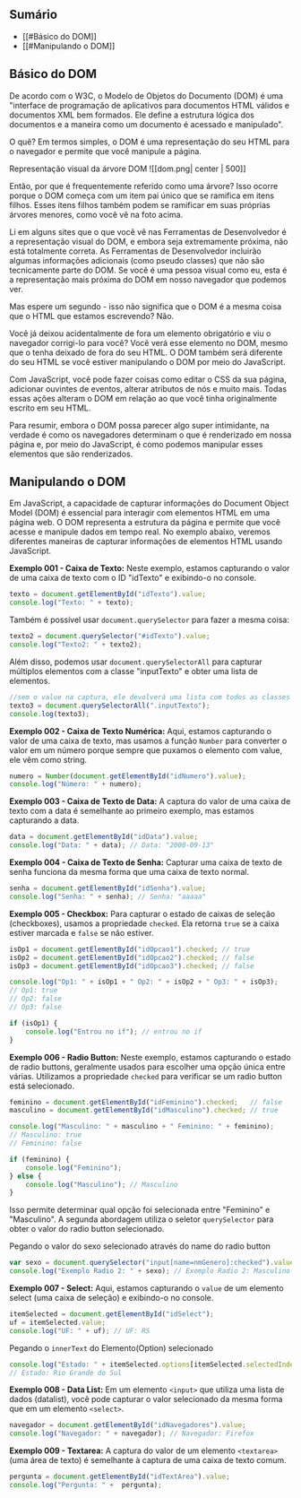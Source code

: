 ## Sumário
- [[#Básico do DOM]]
- [[#Manipulando o DOM]]
## Básico do DOM
De acordo com o W3C, o Modelo de Objetos do Documento (DOM) é uma "interface de programação de aplicativos para documentos HTML válidos e documentos XML bem formados. Ele define a estrutura lógica dos documentos e a maneira como um documento é acessado e manipulado".

O quê? Em termos simples, o DOM é uma representação do seu HTML para o navegador e permite que você manipule a página.

Representação visual da árvore DOM
![[dom.png| center | 500]]

Então, por que é frequentemente referido como uma árvore? Isso ocorre porque o DOM começa com um item pai único que se ramifica em itens filhos. Esses itens filhos também podem se ramificar em suas próprias árvores menores, como você vê na foto acima.

Li em alguns sites que o que você vê nas Ferramentas de Desenvolvedor é a representação visual do DOM, e embora seja extremamente próxima, não está totalmente correta. As Ferramentas de Desenvolvedor incluirão algumas informações adicionais (como pseudo classes) que não são tecnicamente parte do DOM. Se você é uma pessoa visual como eu, esta é a representação mais próxima do DOM em nosso navegador que podemos ver.

Mas espere um segundo - isso não significa que o DOM é a mesma coisa que o HTML que estamos escrevendo? Não.

Você já deixou acidentalmente de fora um elemento obrigatório e viu o navegador corrigi-lo para você? Você verá esse elemento no DOM, mesmo que o tenha deixado de fora do seu HTML. O DOM também será diferente do seu HTML se você estiver manipulando o DOM por meio do JavaScript.

Com JavaScript, você pode fazer coisas como editar o CSS da sua página, adicionar ouvintes de eventos, alterar atributos de nós e muito mais. Todas essas ações alteram o DOM em relação ao que você tinha originalmente escrito em seu HTML.

Para resumir, embora o DOM possa parecer algo super intimidante, na verdade é como os navegadores determinam o que é renderizado em nossa página e, por meio do JavaScript, é como podemos manipular esses elementos que são renderizados.

## Manipulando o DOM
Em JavaScript, a capacidade de capturar informações do Document Object Model (DOM) é essencial para interagir com elementos HTML em uma página web. O DOM representa a estrutura da página e permite que você acesse e manipule dados em tempo real. No exemplo abaixo, veremos diferentes maneiras de capturar informações de elementos HTML usando JavaScript.

**Exemplo 001 - Caixa de Texto:**
Neste exemplo, estamos capturando o valor de uma caixa de texto com o ID "idTexto" e exibindo-o no console.

```javascript
texto = document.getElementById("idTexto").value;
console.log("Texto: " + texto);
```

Também é possível usar `document.querySelector` para fazer a mesma coisa:
```javascript
texto2 = document.querySelector("#idTexto").value;
console.log("Texto2: " + texto2);
```

Além disso, podemos usar `document.querySelectorAll` para capturar múltiplos elementos com a classe "inputTexto" e obter uma lista de elementos.
```javascript
//sem o value na captura, ele devolverá uma lista com todos as classes inputTexto
texto3 = document.querySelectorAll(".inputTexto");
console.log(texto3);
```

**Exemplo 002 - Caixa de Texto Numérica:**
Aqui, estamos capturando o valor de uma caixa de texto, mas usamos a função `Number` para converter o valor em um número porque sempre que puxamos o elemento com value, ele vêm como string.

```javascript
numero = Number(document.getElementById("idNumero").value);
console.log("Número: " + numero);
```

**Exemplo 003 - Caixa de Texto de Data:**
A captura do valor de uma caixa de texto com a data é semelhante ao primeiro exemplo, mas estamos capturando a data.

```javascript
data = document.getElementById("idData").value;
console.log("Data: " + data); // Data: "2000-09-13"
```

**Exemplo 004 - Caixa de Texto de Senha:**
Capturar uma caixa de texto de senha funciona da mesma forma que uma caixa de texto normal.

```javascript
senha = document.getElementById("idSenha").value;
console.log("Senha: " + senha); // Senha: "aaaaa"
```

**Exemplo 005 - Checkbox:**
Para capturar o estado de caixas de seleção (checkboxes), usamos a propriedade `checked`. Ela retorna `true` se a caixa estiver marcada e `false` se não estiver.

```javascript
isOp1 = document.getElementById("idOpcao1").checked; // true
isOp2 = document.getElementById("idOpcao2").checked; // false
isOp3 = document.getElementById("idOpcao3").checked; // false

console.log("Op1: " + isOp1 + " Op2: " + isOp2 + " Op3: " + isOp3);
// Op1: true 
// Op2: false 
// Op3: false

if (isOp1) {
    console.log("Entrou no if"); // entrou no if
}
```

**Exemplo 006 - Radio Button:**
Neste exemplo, estamos capturando o estado de radio buttons, geralmente usados para escolher uma opção única entre várias. Utilizamos a propriedade `checked` para verificar se um radio button está selecionado.

```javascript
feminino = document.getElementById("idFeminino").checked;   // false
masculino = document.getElementById("idMasculino").checked; // true

console.log("Masculino: " + masculino + " Feminino: " + feminino);
// Masculino: true
// Feminino: false

if (feminino) {
    console.log("Feminino"); 
} else {
    console.log("Masculino"); // Masculino
}
```

Isso permite determinar qual opção foi selecionada entre "Feminino" e "Masculino". A segunda abordagem utiliza o seletor `querySelector` para obter o valor do radio button selecionado.

Pegando o valor do sexo selecionado através do name do radio button
```javascript
var sexo = document.querySelector("input[name=nmGenero]:checked").value;
console.log("Exemplo Radio 2: " + sexo); // Exemplo Radio 2: Masculino
```

**Exemplo 007 - Select:**
Aqui, estamos capturando o `value` de um elemento select (uma caixa de seleção) e exibindo-o no console.

```javascript
itemSelected = document.getElementById("idSelect");
uf = itemSelected.value;
console.log("UF: " + uf); // UF: RS
```

Pegando o `innerText` do Elemento(Option) selecionado
```javascript            
console.log("Estado: " + itemSelected.options[itemSelected.selectedIndex].innerText);
// Estado: Rio Grande do Sul
```

**Exemplo 008 - Data List:**
Em um elemento `<input>` que utiliza uma lista de dados (datalist), você pode capturar o valor selecionado da mesma forma que em um elemento `<select>`.

```javascript
navegador = document.getElementById("idNavegadores").value;
console.log("Navegador: " + navegador); // Navegador: Firefox
```

**Exemplo 009 - Textarea:**
A captura do valor de um elemento `<textarea>` (uma área de texto) é semelhante à captura de uma caixa de texto comum.

```javascript
pergunta = document.getElementById("idTextArea").value;
console.log("Pergunta: " +  pergunta);
```
